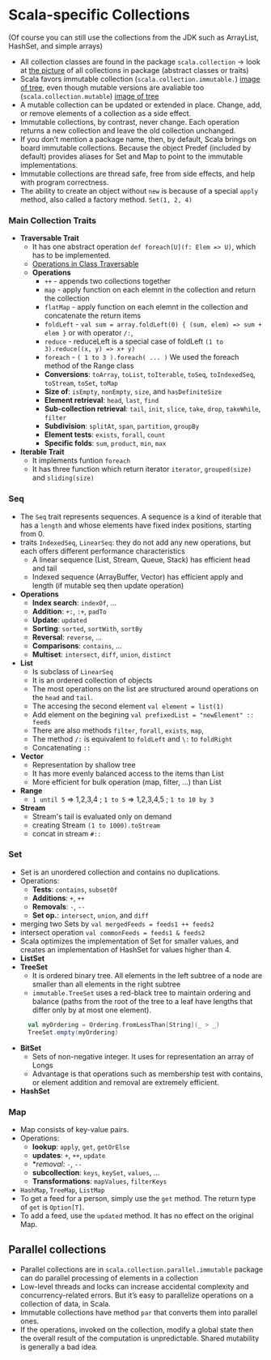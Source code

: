Scala-specific Collections
==============
(Of course you can still use the collections from the JDK such as ArrayList, HashSet, and simple arrays)

- All collection classes are found in the package `scala.collection` -> look at [the picture](https://docs.scala-lang.org/resources/images/collections.png) of all collections in package (abstract classes or traits)
- Scala favors immutable collection (`scala.collection.immutable.`) [image of tree](https://docs.scala-lang.org/resources/images/collections.immutable.png), even though mutable versions are avaliable too (`scala.collection.mutable`) [image of tree](https://docs.scala-lang.org/resources/images/collections.mutable.png)
- A mutable collection can be updated or extended in place. Change, add, or remove elements of a collection as a side effect.
- Immutable collections, by contrast, never change. Each operation returns a new collection and leave the old collection unchanged.
- If you don’t mention a package name, then, by default, Scala brings on board immutable collections. Because the object Predef (included by default) provides aliases for Set and Map to point to the immutable implementations.
- Immutable collections are thread safe, free from side effects, and help with program correctness.
- The ability to create an object without `new` is because of a special `apply` method, also called a factory method. `Set(1, 2, 4)`

### Main Collection Traits
 - **Traversable Trait**
   - It has one abstract operation `def foreach[U](f: Elem => U)`, which has to be implemented.
   - [Operations in Class Traversable](https://docs.scala-lang.org/overviews/collections/trait-traversable.html#operations-in-class-traversable)
   - **Operations**
     - `++` - appends two collections together
     - `map` - apply function on each elemnt in the collection and return the collection
     - `flatMap` - apply function on each elemnt in the collection and concatenate the return items
     - `foldLeft` - `val sum = array.foldLeft(0) { (sum, elem) => sum + elem }` or with operator `/:`, 
     - `reduce` - reduceLeft is a special case of foldLeft `(1 to 3).reduce((x, y) => x+ y)` 
     - `foreach` - `( 1 to 3 ).foreach( ... )` We used the foreach method of the Range class
     - **Conversions**: `toArray`, `toList`, `toIterable`, `toSeq`, `toIndexedSeq`, `toStream`, `toSet`, `toMap`
     - **Size of**: `isEmpty`, `nonEmpty`, `size`, and `hasDefiniteSize`
     - **Element retrieval**: `head`, `last`, `find`
     - **Sub-collection retrieval**: `tail`, `init`, `slice`, `take`, `drop`, `takeWhile`, `filter`
     - **Subdivision**: `splitAt`, `span`, `partition`, `groupBy`
     - **Element tests**: `exists`, `forall`, `count`
     - **Specific folds**: `sum`, `product`, `min`, `max`
 - **Iterable Trait**
   - It implements funtion `foreach`
   - It has three function which return iterator `iterator`, `grouped(size)` and `sliding(size)` 

### Seq
- The `Seq` trait represents sequences. A sequence is a kind of iterable that has a `length` and whose elements have fixed index positions, starting from 0.
- traits `IndexedSeq`, `LinearSeq`: they do not add any new operations, but each offers different performance characteristics
  - A linear sequence (List, Stream, Queue, Stack) has efficient head and tail
  - Indexed sequence (ArrayBuffer, Vector) has efficient apply and length (if mutable seq then update operation)
- **Operations** 
  - **Index search**: `indexOf`, ...
  - **Addition**: `+:`, `:+`, `padTo`
  - **Update**: `updated`
  - **Sorting**: `sorted`, `sortWith`, `sortBy`
  - **Reversal**: `reverse`, ...
  - **Comparisons**: `contains`, ...
  - **Multiset**: `intersect`, `diff`, `union`, `distinct`
- **List**
  - Is subclass of `LinearSeq`
  - It is an ordered collection of objects
  - The most operations on the list are structured around operations on the `head` and `tail`.
  - The accesing the second element `val element = list(1)`
  - Add element on the begining `val prefixedList = "newElement" :: feeds`
  - There are also methods `filter`, `forall`, `exists`, `map`,
  - The method `/:` is equivalent to `foldLeft` and `\:` to `foldRight`
  - Concatenating `::`
- **Vector**
  - Representation by shallow tree 
  - It has more evenly balanced access to the items than List
  - More efficient for bulk operation (map, filter, ...) than List
- **Range**
  - `1 until 5` => 1,2,3,4 ; `1 to 5` => 1,2,3,4,5 ; `1 to 10 by 3`
- **Stream**
  - Stream's tail is evaluated only on demand
  - creating Stream `(1 to 1000).toStream`
  - concat in stream `#::`

### Set
- Set is an unordered collection and contains no duplications.
- Operations:
  - **Tests**: `contains`, `subsetOf`
  - **Additions**: `+`, `++`
  - **Removals**: `-`, `--`
  - **Set op.**: `intersect`, `union`, and `diff`
- merging two Sets by `val mergedFeeds = feeds1 ++ feeds2`
- intersect operation `val commonFeeds = feeds1 & feeds2`
- Scala optimizes the implementation of Set for smaller values, and creates an implementation of HashSet for values higher than 4.
- **ListSet**
- **TreeSet**
  - It is ordered binary tree. All elements in the left subtree of a node are smaller than all elements in the right subtree
  - `immutable.TreeSet` uses a red-black tree to maintain ordering and balance (paths from the root of the tree to a leaf have lengths that differ only by at most one element).
  ```scala
    val myOrdering = Ordering.fromLessThan[String](_ > _)
    TreeSet.empty(myOrdering)
  ```
- **BitSet**
  - Sets of non-negative integer. It uses for representation an array of Longs
  - Advantage is that operations such as membership test with contains, or element addition and removal are extremely efficient.
- **HashSet**

### Map
- Map consists of key-value pairs.
- Operations:
  - **lookup**: `apply`, `get`, `getOrElse`
  - **updates**: `+`, `++`, `update`
  - **removal*: `-`, `--`
  - **subcollection**: `keys`, `keySet`, `values`, ...
  - **Transformations**: `mapValues`, `filterKeys`
- `HashMap`, `TreeMap`, `ListMap`
- To get a feed for a person, simply use the `get` method. The return type of `get` is `Option[T]`.
- To add a feed, use the `updated` method. It has no effect on the original Map.

## Parallel collections
  - Parallel collections are in `scala.collection.parallel.immutable` package can do parallel processing of elements in a collection
  - Low-level threads and locks can increase accidental complexity and concurrency-related errors. But it’s easy to parallelize operations on a collection of data, in Scala.
  - Immutable collections have method `par` that converts them into parallel ones.
  - If the operations, invoked on the collection, modify a global state then the overall result of the computation is unpredictable. Shared mutability is generally a bad idea.
